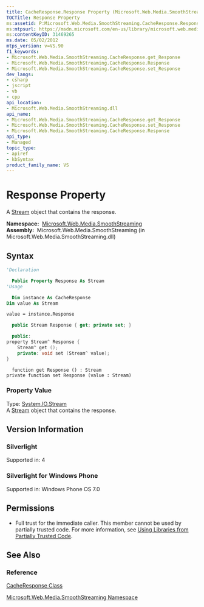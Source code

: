 ```yaml
---
title: CacheResponse.Response Property (Microsoft.Web.Media.SmoothStreaming)
TOCTitle: Response Property
ms:assetid: P:Microsoft.Web.Media.SmoothStreaming.CacheResponse.Response
ms:mtpsurl: https://msdn.microsoft.com/en-us/library/microsoft.web.media.smoothstreaming.cacheresponse.response(v=VS.90)
ms:contentKeyID: 31469265
ms.date: 05/02/2012
mtps_version: v=VS.90
f1_keywords:
- Microsoft.Web.Media.SmoothStreaming.CacheResponse.get_Response
- Microsoft.Web.Media.SmoothStreaming.CacheResponse.Response
- Microsoft.Web.Media.SmoothStreaming.CacheResponse.set_Response
dev_langs:
- csharp
- jscript
- vb
- cpp
api_location:
- Microsoft.Web.Media.SmoothStreaming.dll
api_name:
- Microsoft.Web.Media.SmoothStreaming.CacheResponse.get_Response
- Microsoft.Web.Media.SmoothStreaming.CacheResponse.set_Response
- Microsoft.Web.Media.SmoothStreaming.CacheResponse.Response
api_type:
- Managed
topic_type:
- apiref
- kbSyntax
product_family_name: VS
---
```


# Response Property

A [Stream](https://msdn.microsoft.com/library/8f86tw9e) object that contains the response.

**Namespace:**  [Microsoft.Web.Media.SmoothStreaming](microsoft-web-media-smoothstreaming-namespace_1.md)  
**Assembly:**  Microsoft.Web.Media.SmoothStreaming (in Microsoft.Web.Media.SmoothStreaming.dll)

## Syntax

```vb
'Declaration

  Public Property Response As Stream
'Usage

  Dim instance As CacheResponse
Dim value As Stream

value = instance.Response
```

```csharp
  public Stream Response { get; private set; }
```

```cpp
  public:
property Stream^ Response {
    Stream^ get ();
    private: void set (Stream^ value);
}
```

```jscript
  function get Response () : Stream
private function set Response (value : Stream)
```

### Property Value

Type: [System.IO.Stream](https://msdn.microsoft.com/library/8f86tw9e)  
A [Stream](https://msdn.microsoft.com/library/8f86tw9e) object that contains the response.  

## Version Information

### Silverlight

Supported in: 4  

### Silverlight for Windows Phone

Supported in: Windows Phone OS 7.0  

## Permissions

  - Full trust for the immediate caller. This member cannot be used by partially trusted code. For more information, see [Using Libraries from Partially Trusted Code](https://msdn.microsoft.com/library/8skskf63).

## See Also

### Reference

[CacheResponse Class](cacheresponse-class-microsoft-web-media-smoothstreaming_1.md)

[Microsoft.Web.Media.SmoothStreaming Namespace](microsoft-web-media-smoothstreaming-namespace_1.md)

